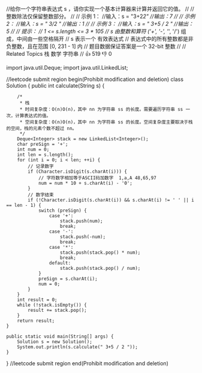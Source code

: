 //给你一个字符串表达式 s ，请你实现一个基本计算器来计算并返回它的值。 
//
// 整数除法仅保留整数部分。 
//
// 示例 1： 
//输入：s = "3+2*2"
//输出：7
// 
// 示例 2：
//输入：s = " 3/2 "
//输出：1
// 
// 示例 3：
//输入：s = " 3+5 / 2 "
//输出：5
// 
// 提示：
// 1 <= s.length <= 3 * 105
// s 由整数和算符 ('+', '-', '*', '/') 组成，中间由一些空格隔开 
// s 表示一个 有效表达式 
// 表达式中的所有整数都是非负整数，且在范围 [0, 231 - 1] 内 
// 题目数据保证答案是一个 32-bit 整数 
//
// Related Topics 栈 数学 字符串 
// 👍 519 👎 0


import java.util.Deque;
import java.util.LinkedList;

//leetcode submit region begin(Prohibit modification and deletion)
class Solution {
    public int calculate(String s) {

        /*
         * 栈
         * 时间复杂度：O(n)O(n)，其中 nn 为字符串 ss 的长度。需要遍历字符串 ss 一次，计算表达式的值。
         * 空间复杂度：O(n)O(n)，其中 nn 为字符串 ss 的长度。空间复杂度主要取决于栈的空间，栈的元素个数不超过 nn。
         */
        Deque<Integer> stack = new LinkedList<Integer>();
        char preSign = '+';
        int num = 0;
        int len = s.length();
        for (int i = 0; i < len; ++i) {
            // 记录数字
            if (Character.isDigit(s.charAt(i))) {
                // 字符数字相加等于ASCII码加数字  1,a,A 48,65,97
                num = num * 10 + s.charAt(i) - '0';
            }
            // 数字结束
            if (!Character.isDigit(s.charAt(i)) && s.charAt(i) != ' ' || i == len - 1) {
                switch (preSign) {
                    case '+':
                        stack.push(num);
                        break;
                    case '-':
                        stack.push(-num);
                        break;
                    case '*':
                        stack.push(stack.pop() * num);
                        break;
                    default:
                        stack.push(stack.pop() / num);
                }
                preSign = s.charAt(i);
                num = 0;
            }
        }
        int result = 0;
        while (!stack.isEmpty()) {
            result += stack.pop();
        }
        return result;
    }

    public static void main(String[] args) {
        Solution s = new Solution();
        System.out.println(s.calculate(" 3+5 / 2 "));
    }
}
//leetcode submit region end(Prohibit modification and deletion)
